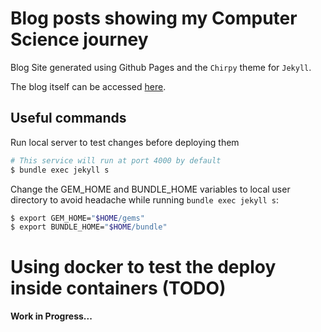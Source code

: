 # Blog posts showing my Computer Science journey

Blog Site generated using Github Pages and the `Chirpy` theme for `Jekyll`.

The blog itself can be accessed [here](https://lincoln-yuji.github.io/).

## Useful commands

Run local server to test changes before deploying them

```bash
# This service will run at port 4000 by default
$ bundle exec jekyll s
```

Change the GEM_HOME and BUNDLE_HOME variables to local user directory to avoid headache while running `bundle exec jekyll s`:

```bash
$ export GEM_HOME="$HOME/gems"
$ export BUNDLE_HOME="$HOME/bundle"
```

# Using docker to test the deploy inside containers (TODO)

**Work in Progress...**
